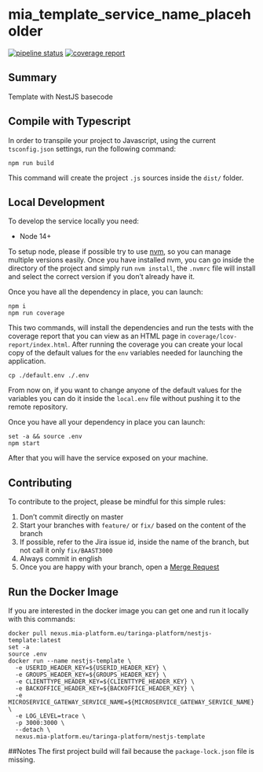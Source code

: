 # mia_template_service_name_placeholder

[![pipeline status][pipeline]][git-link]
[![coverage report][coverage]][git-link]

## Summary
Template with NestJS basecode

## Compile with Typescript
In order to transpile your project to Javascript, using the current `tsconfig.json` settings, run the following command:
```shell
npm run build
```

This command will create the project `.js` sources inside the `dist/` folder.
## Local Development
To develop the service locally you need:
- Node 14+

To setup node, please if possible try to use [nvm][nvm], so you can manage multiple
versions easily. Once you have installed nvm, you can go inside the directory of the project and simply run
`nvm install`, the `.nvmrc` file will install and select the correct version if you don’t already have it.

Once you have all the dependency in place, you can launch:
```shell
npm i
npm run coverage
```

This two commands, will install the dependencies and run the tests with the coverage report that you can view as an HTML
page in `coverage/lcov-report/index.html`.
After running the coverage you can create your local copy of the default values for the `env` variables needed for
launching the application.
```shell
cp ./default.env ./.env
```

From now on, if you want to change anyone of the default values for the variables you can do it inside the `local.env`
file without pushing it to the remote repository.

Once you have all your dependency in place you can launch:
```shell
set -a && source .env
npm start
```

After that you will have the service exposed on your machine.


## Contributing
To contribute to the project, please be mindful for this simple rules:
1. Don’t commit directly on master
2. Start your branches with `feature/` or `fix/` based on the content of the branch
3. If possible, refer to the Jira issue id, inside the name of the branch, but not call it only `fix/BAAST3000`
4. Always commit in english
5. Once you are happy with your branch, open a [Merge Request][merge-request]

## Run the Docker Image
If you are interested in the docker image you can get one and run it locally with this commands:
```shell
docker pull nexus.mia-platform.eu/taringa-platform/nestjs-template:latest
set -a
source .env
docker run --name nestjs-template \
  -e USERID_HEADER_KEY=${USERID_HEADER_KEY} \
  -e GROUPS_HEADER_KEY=${GROUPS_HEADER_KEY} \
  -e CLIENTTYPE_HEADER_KEY=${CLIENTTYPE_HEADER_KEY} \
  -e BACKOFFICE_HEADER_KEY=${BACKOFFICE_HEADER_KEY} \
  -e MICROSERVICE_GATEWAY_SERVICE_NAME=${MICROSERVICE_GATEWAY_SERVICE_NAME} \
  -e LOG_LEVEL=trace \
  -p 3000:3000 \
  --detach \
  nexus.mia-platform.eu/taringa-platform/nestjs-template
```

[pipeline]: https://git.tools.mia-platform.eu/clients/taringa/taringa-platform/services/nestjs-template/badges/master/pipeline.svg
[coverage]: https://git.tools.mia-platform.eu/clients/taringa/taringa-platform/services/nestjs-template/badges/master/coverage.svg
[git-link]: https://git.tools.mia-platform.eu/clients/taringa/taringa-platform/services/nestjs-template/commits/master

[nvm]: https://github.com/creationix/nvm
[merge-request]: https://git.tools.mia-platform.eu/clients/taringa/taringa-platform/services/nestjs-template/merge_requests

##Notes
The first project build will fail because the `package-lock.json` file is missing.
